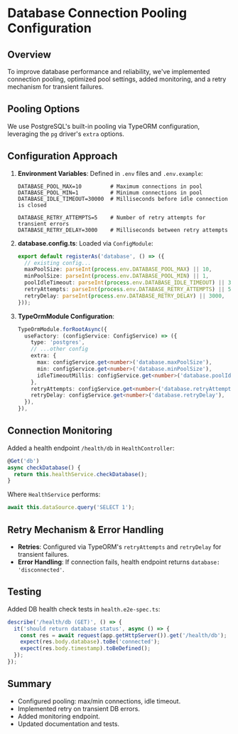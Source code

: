 # Database Connection Pooling Configuration

## Overview

To improve database performance and reliability, we've implemented connection pooling, optimized pool settings, added monitoring, and a retry mechanism for transient failures.

## Pooling Options

We use PostgreSQL's built-in pooling via TypeORM configuration, leveraging the `pg` driver's `extra` options.

## Configuration Approach

1. **Environment Variables**: Defined in `.env` files and `.env.example`:

   ```dotenv
   DATABASE_POOL_MAX=10         # Maximum connections in pool
   DATABASE_POOL_MIN=1          # Minimum connections in pool
   DATABASE_IDLE_TIMEOUT=30000  # Milliseconds before idle connection is closed

   DATABASE_RETRY_ATTEMPTS=5    # Number of retry attempts for transient errors
   DATABASE_RETRY_DELAY=3000    # Milliseconds between retry attempts
   ```

2. **database.config.ts**: Loaded via `ConfigModule`:

   ```typescript
   export default registerAs('database', () => ({
     // existing config...
     maxPoolSize: parseInt(process.env.DATABASE_POOL_MAX) || 10,
     minPoolSize: parseInt(process.env.DATABASE_POOL_MIN) || 1,
     poolIdleTimeout: parseInt(process.env.DATABASE_IDLE_TIMEOUT) || 30000,
     retryAttempts: parseInt(process.env.DATABASE_RETRY_ATTEMPTS) || 5,
     retryDelay: parseInt(process.env.DATABASE_RETRY_DELAY) || 3000,
   }));
   ```

3. **TypeOrmModule Configuration**:
   ```typescript
   TypeOrmModule.forRootAsync({
     useFactory: (configService: ConfigService) => ({
       type: 'postgres',
       // ...other config
       extra: {
         max: configService.get<number>('database.maxPoolSize'),
         min: configService.get<number>('database.minPoolSize'),
         idleTimeoutMillis: configService.get<number>('database.poolIdleTimeout'),
       },
       retryAttempts: configService.get<number>('database.retryAttempts'),
       retryDelay: configService.get<number>('database.retryDelay'),
     }),
   }),
   ```

## Connection Monitoring

Added a health endpoint `/health/db` in `HealthController`:

```typescript
@Get('db')
async checkDatabase() {
  return this.healthService.checkDatabase();
}
```

Where `HealthService` performs:

```typescript
await this.dataSource.query('SELECT 1');
```

## Retry Mechanism & Error Handling

- **Retries**: Configured via TypeORM's `retryAttempts` and `retryDelay` for transient failures.
- **Error Handling**: If connection fails, health endpoint returns `database: 'disconnected'`.

## Testing

Added DB health check tests in `health.e2e-spec.ts`:

```typescript
describe('/health/db (GET)', () => {
  it('should return database status', async () => {
    const res = await request(app.getHttpServer()).get('/health/db');
    expect(res.body.database).toBe('connected');
    expect(res.body.timestamp).toBeDefined();
  });
});
```

## Summary

- Configured pooling: max/min connections, idle timeout.
- Implemented retry on transient DB errors.
- Added monitoring endpoint.
- Updated documentation and tests.
